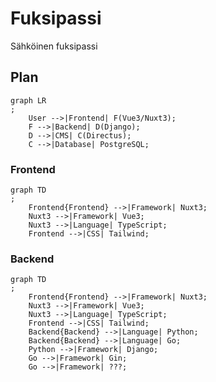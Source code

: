 # Fuksipassi

Sähköinen fuksipassi

## Plan

````mermaid
graph LR
;
    User -->|Frontend| F(Vue3/Nuxt3);
    F -->|Backend| D(Django);
    D -->|CMS| C(Directus);
    C -->|Database| PostgreSQL;

````

### Frontend

````mermaid
graph TD
;
    Frontend{Frontend} -->|Framework| Nuxt3;
    Nuxt3 -->|Framework| Vue3;
    Nuxt3 -->|Language| TypeScript;
    Frontend -->|CSS| Tailwind;
````

### Backend

````mermaid
graph TD
;
    Frontend{Frontend} -->|Framework| Nuxt3;
    Nuxt3 -->|Framework| Vue3;
    Nuxt3 -->|Language| TypeScript;
    Frontend -->|CSS| Tailwind;
    Backend{Backend} -->|Language| Python;
    Backend{Backend} -->|Language| Go;
    Python -->|Framework| Django;
    Go -->|Framework| Gin;
    Go -->|Framework| ???;
````


